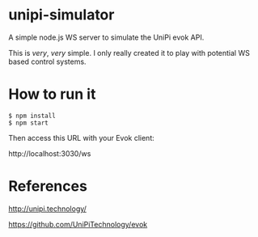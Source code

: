 # unipi-simulator

A simple node.js WS server to simulate the UniPi evok API.

This is *very*, *very* simple. I only really created it to play with potential WS based control systems.

How to run it
=============

```
$ npm install
$ npm start
```

Then access this URL with your Evok client:

http://localhost:3030/ws

References
==========

http://unipi.technology/

https://github.com/UniPiTechnology/evok
